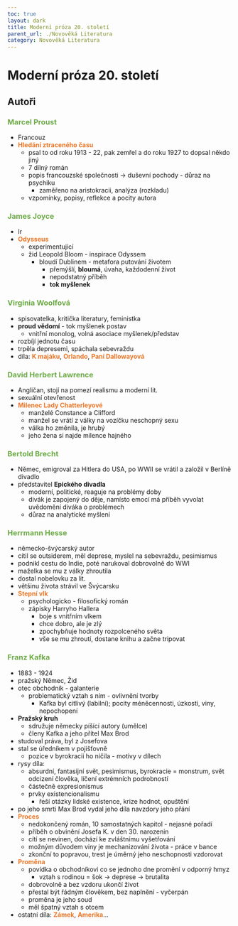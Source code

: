 ```yaml
---
toc: true
layout: dark
title: Moderní próza 20. století
parent_url: ./Novověká Literatura 
category: Novověká Literatura 
---
```


# Moderní próza 20. století

## Autoři

### <span style="color: #6CAA46">**Marcel Proust**</span>
* Francouz
* <span style="color: #EC7627">**Hledání ztraceného času**</span>
    * psal to od roku 1913 - 22, pak zemřel a do roku 1927 to dopsal někdo jiný
    * 7 dílný román
    * popis francouzské společnosti -> duševní pochody - důraz na psychiku
        * zaměřeno na aristokracii, analýza (rozkladu)
    * vzpomínky, popisy, reflekce a pocity autora

### <span style="color: #6CAA46">**James Joyce**</span>
* Ir
* <span style="color: #EC7627">**Odysseus**</span>
    * experimentující
    * žid Leopold Bloom - inspirace Odyssem
        * bloudí Dublinem - metafora putování životem
            * přemýšlí, **bloumá**, úvaha, každodenní život
            * nepodstatný příběh
            * **tok myšlenek**

### <span style="color: #6CAA46">**Virginia Woolfová**</span>
* spisovatelka, kritička literatury, feministka
* **proud vědomí** - tok myšlenek postav
    * vnitřní monolog, volná asociace myšlenek/představ
* rozbíjí jednotu času
* trpěla depresemi, spáchala sebevraždu
* díla: <span style="color: #EC7627">**K majáku**</span>, <span style="color: #EC7627">**Orlando**</span>, <span style="color: #EC7627">**Paní Dallowayová**</span>

### <span style="color: #6CAA46">**David Herbert Lawrence**</span>
* Angličan, stojí na pomezí realismu a moderní lit.
* sexuální otevřenost
* <span style="color: #EC7627">**Milenec Lady Chatterleyové**</span>
    * manželé Constance a Clifford
    * manžel se vrátí z války na vozíčku neschopný sexu
    * válka ho změnila, je hrubý
    * jeho žena si najde milence hajného

### <span style="color: #6CAA46">**Bertold Brecht**</span>
* Němec, emigroval za Hitlera do USA, po WWII se vrátil a založil v Berlíně divadlo
* představitel **Epického divadla**
    * moderní, politické, reaguje na problémy doby
    * divák je zapojený do děje, namísto emocí má příběh vyvolat uvědomění diváka o problémech
    * důraz na analytické myšlení

### <span style="color: #6CAA46">**Herrmann Hesse**</span>
* německo-švýcarský autor
* cítil se outsiderem, měl deprese, myslel na sebevraždu, pesimismus
* podnikl cestu do Indie, poté narukoval dobrovolně do WWI
* maželka se mu z války zhroutila
* dostal nobelovku za lit.
* většinu života strávil ve Švýcarsku
* <span style="color: #EC7627">**Stepní vlk**</span>
    * psychologicko - filosofický román
    * zápisky Harryho Hallera
        * boje s vnitřním vlkem
        * chce dobro, ale je zlý
        * zpochybňuje hodnoty rozpolceného světa
        * vše se mu zhroutí, dostane knihu a začne tripovat

### <span style="color: #6CAA46">**Franz Kafka**</span>
* 1883 - 1924
* pražský Němec, Žid
* otec obchodník - galanterie
    * problematický vztah s ním - ovlivnění tvorby
        * Kafka byl citlivý (labilní); pocity méněcennosti, úzkosti, viny, nepochopení
* **Pražský kruh**
    * sdružuje německy píšící autory (umělce)
    * členy Kafka a jeho přítel Max Brod
* studoval práva, byl z Josefova
* stal se úředníkem v pojišťovně
    * pozice v byrokracii ho ničila - motivy v dílech
* rysy díla:
    * absurdní, fantasijní svět, pesimismus, byrokracie = monstrum, svět odcizení člověka, líčení extrémních podrobností
    * částečně expresionismus
    * prvky existencionalismu
        * řeší otázky lidské existence, krize hodnot, opuštění
* po jeho smrti Max Brod vydal jeho díla navzdory jeho přání
* <span style="color: #EC7627">**Proces**</span>
    * nedokončený román, 10 samostatných kapitol - nejasné pořadí
    * příběh o obvinění Josefa K. v den 30. narozenin
    * cítí se nevinen, dochází ke zvláštnímu vyšetřování
    * možným důvodem viny je mechanizování života - práce v bance
    * zkonční to popravou, trest je úměrný jeho neschopnosti vzdorovat
* <span style="color: #EC7627">**Proměna**</span>
    * povídka o obchodníkovi co se jednoho dne promění v odporný hmyz
        * vztah s rodinou = šok -> deprese -> brutalita
    * dobrovolně a bez vzdoru ukončí život
    * přestal být řádným člověkem, bez naplnění - vyčerpán
    * proměna je jeho soud
    * měl špatný vztah s otcem
* ostatní díla: <span style="color: #EC7627">**Zámek**</span>, <span style="color: #EC7627">**Amerika**</span>...
